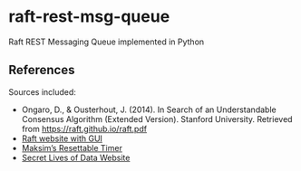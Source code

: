 # raft-rest-msg-queue
Raft REST Messaging Queue implemented in Python


## References

Sources included:
- Ongaro, D., & Ousterhout, J. (2014). In Search of an Understandable Consensus Algorithm (Extended Version). Stanford University. Retrieved from https://raft.github.io/raft.pdf
- [Raft website with GUI](https://raft.github.io/)
- [Maksim’s Resettable Timer](https://github.com/makslevental/raft_demo_mpcs2022/blob/flask/timer.py)
- [Secret Lives of Data Website](https://thesecretlivesofdata.com/raft/)